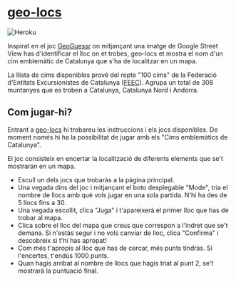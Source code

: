 # [geo-locs](https://geo-locs.herokuapp.com/)

![Heroku](https://pyheroku-badge.herokuapp.com/?app=geo-locs&style=flat)

Inspirat en el joc [GeoGuessr](https://www.geoguessr.com/) on mitjançant una imatge de Google Street View has d'identificar el lloc on et trobes, geo-locs et mostra el nom d'un cim emblemàtic de Catalunya que s'ha de localitzar en un mapa.

La llista de cims disponibles prové del repte "100 cims" de la Federació d'Entitats Excursionistes de Catalunya ([FEEC](https://www.feec.cat/activitats/100-cims/)). Agrupa un total de 308 muntanyes que es troben a Catalunya, Catalunya Nord i Andorra.

## Com jugar-hi?

Entrant a [geo-locs](https://geo-locs.herokuapp.com/) hi trobareu les instruccions i els jocs disponibles. De moment només hi ha la possibilitat de jugar amb els "Cims emblemàtics de Catalunya".

El joc consisteix en encertar la localització de diferents elements que se't mostraran en un mapa.

 - Escull un dels jocs que trobaràs a la pàgina principal.
 - Una vegada dins del joc i mitjançant el boto desplegable "Mode", tria el nombre de llocs amb què vols jugar en una sola partida. N'hi ha des de 5 llocs fins a 30.
 - Una vegada escollit, clica "Juga" i t'apareixerà el primer lloc que has de trobar al mapa.
 - Clica sobre el lloc del mapa que creus que correspon a l'indret que se't demana.
   Si n'estàs segur i no vols canviar de lloc, clica "Confirma" i descobreix si t'hi has apropat!
 - Com més t'apropis al lloc que has de cercar, més punts tindràs. Si l'encertes, t'endús 1000 punts.
 - Quan hagis arribat al nombre de llocs que hagis triat al punt 2, se't mostrarà la puntuació final.
  
  
